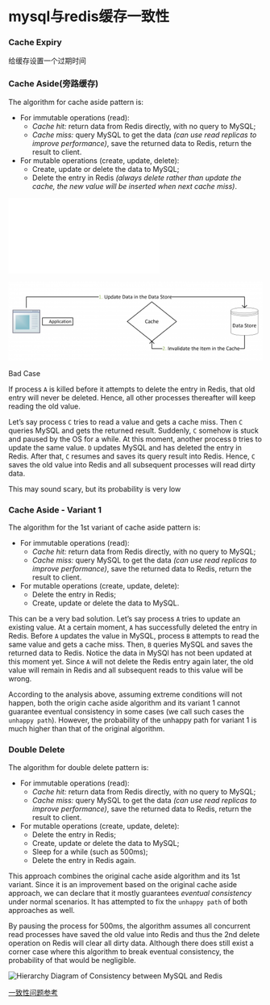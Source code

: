 # mysql与redis缓存一致性



### Cache Expiry

给缓存设置一个过期时间





### Cache Aside(旁路缓存)

The algorithm for cache aside pattern is:

- For immutable operations (read):
  - *Cache hit:* return data from Redis directly, with no query to MySQL;
  - *Cache miss:* query MySQL to get the data *(can use read replicas to improve performance)*, save the returned data to Redis, return the result to client.
- For mutable operations (create, update, delete):
  - Create, update or delete the data to MySQL;
  - Delete the entry in Redis *(always delete rather than update the cache, the new value will be inserted when next cache miss)*.



![Cache Aside Algorithm](./img/缓存一致性.md)



![Cache Aside Algorithm](./img/cache_aside_2.png)







Bad Case

If process `A` is killed before it attempts to delete the entry in Redis, that old entry will never be deleted. Hence, all other processes thereafter will keep reading the old value.

 Let’s say process `C` tries to read a value and gets a cache miss. Then `C` queries MySQL and gets the returned result. Suddenly, `C` somehow is stuck and paused by the OS for a while. At this moment, another process `D` tries to update the same value. `D` updates MySQL and has deleted the entry in Redis. After that, `C` resumes and saves its query result into Redis. Hence, `C` saves the old value into Redis and all subsequent processes will read dirty data.

This may sound scary, but its probability is very low

### Cache Aside - Variant 1

The algorithm for the 1st variant of cache aside pattern is:

- For immutable operations (read):
  - *Cache hit:* return data from Redis directly, with no query to MySQL;
  - *Cache miss:* query MySQL to get the data *(can use read replicas to improve performance)*, save the returned data to Redis, return the result to client.
- For mutable operations (create, update, delete):
  - Delete the entry in Redis;
  - Create, update or delete the data to MySQL.

This can be a very bad solution. Let’s say process `A` tries to update an existing value. At a certain moment, `A` has successfully deleted the entry in Redis. Before `A` updates the value in MySQL, process `B` attempts to read the same value and gets a cache miss. Then, `B` queries MySQL and saves the returned data to Redis. Notice the data in MySQl has not been updated at this moment yet. Since `A` will not delete the Redis entry again later, the old value will remain in Redis and all subsequent reads to this value will be wrong.

According to the analysis above, assuming extreme conditions will not happen, both the origin cache aside algorithm and its variant 1 cannot guarantee eventual consistency in some cases (we call such cases the `unhappy path`). However, the probability of the unhappy path for variant 1 is much higher than that of the original algorithm.



### Double Delete

The algorithm for double delete pattern is:

- For immutable operations (read):
  - *Cache hit:* return data from Redis directly, with no query to MySQL;
  - *Cache miss:* query MySQL to get the data *(can use read replicas to improve performance)*, save the returned data to Redis, return the result to client.
- For mutable operations (create, update, delete):
  - Delete the entry in Redis;
  - Create, update or delete the data to MySQL;
  - Sleep for a while (such as 500ms);
  - Delete the entry in Redis again.

This approach combines the original cache aside algorithm and its 1st variant. Since it is an improvement based on the original cache aside approach, we can declare that it mostly guarantees *eventual consistency* under normal scenarios. It has attempted to fix the `unhappy path` of both approaches as well.

By pausing the process for 500ms, the algorithm assumes all concurrent read processes have saved the old value into Redis and thus the 2nd delete operation on Redis will clear all dirty data. Although there does still exist a corner case where this algorithm to break eventual consistency, the probability of that would be negligible.





![Hierarchy Diagram of Consistency between MySQL and Redis](https://yunpengn.github.io/blog/images/redis_mysql_hierarchy.png)



[一致性问题参考](https://yunpengn.github.io/blog/2019/05/04/consistent-redis-sql/)











